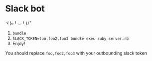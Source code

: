 # Slack bot

ヾ(๑╹◡╹)ﾉ"

1. `bundle`
2. `SLACK_TOKEN=foo,foo2,foo3 bundle exec ruby server.rb`
3. Enjoy!

You should replace `foo,foo2,foo3` with your outbounding slack token

